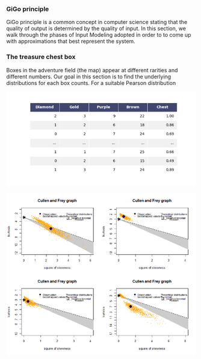 ### GiGo principle

GiGo principle is a common concept in computer science stating that the quality of output is determined by the quality of input.
In this section, we walk through the phases of Input Modeling adopted in order to to come up with approximations that best represent the system.

### The treasure chest box

Boxes in the adventure field (the map) appear at different rarities and different numbers. Our goal in this section is to find the underlying distributions for each box counts. 
For a suitable Pearson distribution

![](./assets/images/table_mpl.png)

![](./assets/images/cullen_fray.png)